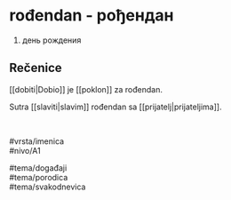 # rođendan - рођендан

1. день рождения

## Rečenice

[[dobiti|Dobio]] je [[poklon]] za rođendan.

Sutra [[slaviti|slavim]] rođendan sa [[prijatelj|prijateljima]].

<br>

#vrsta/imenica  
#nivo/A1  

#tema/događaji  
#tema/porodica  
#tema/svakodnevica  
